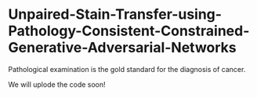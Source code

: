 # Unpaired-Stain-Transfer-using-Pathology-Consistent-Constrained-Generative-Adversarial-Networks
Pathological examination is the gold standard for the diagnosis of cancer.

We will uplode the code soon!
